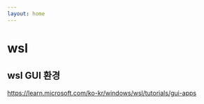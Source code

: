 ```yaml
---
layout: home
---
```


# wsl

## wsl GUI 환경


https://learn.microsoft.com/ko-kr/windows/wsl/tutorials/gui-apps